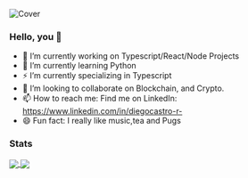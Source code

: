 ![Cover](https://i.ibb.co/tcNcN3B/Linked-In-Banner.png)
### Hello, you 👋
- 🔭 I’m currently working on Typescript/React/Node Projects
- 🌱 I’m currently learning Python
- ⚡ I’m currently specializing in Typescript
- 👯 I’m looking to collaborate on Blockchain, and Crypto.
- 📫 How to reach me: Find me on LinkedIn: https://www.linkedin.com/in/diegocastro-r- 
- 😄 Fun fact: I really like music,tea and Pugs

### Stats

<a href="https://github.com/DiegoCastro-R/DiegoCastro-R">
  <img align="center" src="https://github-readme-stats.vercel.app/api?username=diegocastro-r&theme=dark&count_private=true" />
</a>
<a href="https://github.com/DiegoCastro-R/DiegoCastro-R">
  <img align="center" src="https://github-readme-stats.vercel.app/api/top-langs/?username=diegocastro&theme=dark" />
</a>


